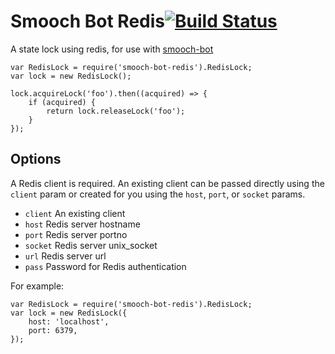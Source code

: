 # Smooch Bot Redis[![Build Status](https://travis-ci.org/smooch/smooch-bot-redis.svg?branch=master)](https://travis-ci.org/smooch/smooch-bot-redis)

A state lock using redis, for use with [smooch-bot](https://github.com/smooch/smooch-bot)

```
var RedisLock = require('smooch-bot-redis').RedisLock;
var lock = new RedisLock();

lock.acquireLock('foo').then((acquired) => {
    if (acquired) {
        return lock.releaseLock('foo');
    }
});
```

## Options

  A Redis client is required.  An existing client can be passed directly using the `client` param or created for you using the `host`, `port`, or `socket` params.
  - `client` An existing client
  - `host` Redis server hostname
  - `port` Redis server portno
  - `socket` Redis server unix_socket
  - `url` Redis server url
  - `pass` Password for Redis authentication

For example:

```
var RedisLock = require('smooch-bot-redis').RedisLock;
var lock = new RedisLock({
    host: 'localhost',
    port: 6379,
});
```
